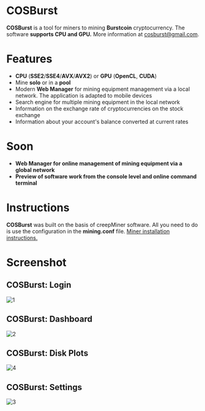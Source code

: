 # COSBurst
**COSBurst** is a tool for miners to mining **Burstcoin** cryptocurrency. The software **supports CPU and GPU.** More information at cosburst@gmail.com. 

# Features

- **CPU** (__SSE2__/__SSE4__/__AVX__/__AVX2__) or **GPU** (__OpenCL__, __CUDA__)
- Mine **solo** or in a **pool**
- Modern **Web Manager** for mining equipment management via a local network. The application is adapted to mobile devices
- Search engine for multiple mining equipment in the local network
- Information on the exchange rate of cryptocurrencies on the stock exchange
- Information about your account's balance converted at current rates

# Soon

- **Web Manager for online management of mining equipment via a global network**
- **Preview of software work from the console level and online command terminal**

# Instructions

**COSBurst** was built on the basis of creepMiner software. All you need to do is use the configuration in the **mining.conf** file. [Miner installation instructions.](https://github.com/Creepsky/creepMiner/wiki/Setting-up-the-miner)


# Screenshot

## COSBurst: Login
![1](https://user-images.githubusercontent.com/38781791/39360131-404a6014-4a1d-11e8-9d95-0f77e78e0bcc.jpg)

## COSBurst: Dashboard
![2](https://user-images.githubusercontent.com/38781791/39360296-014254a2-4a1e-11e8-94b6-89298df3242a.jpg)

## COSBurst: Disk Plots
![4](https://user-images.githubusercontent.com/38781791/39360464-aa876534-4a1e-11e8-9269-b9c09344bde3.jpg)

## COSBurst: Settings
![3](https://user-images.githubusercontent.com/38781791/39360389-5a7b8cf0-4a1e-11e8-8550-56f249863f73.jpg)

